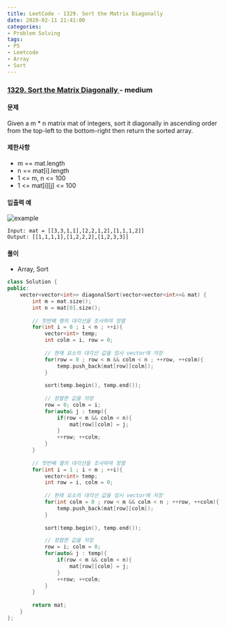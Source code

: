 ```yaml
---
title: LeetCode - 1329. Sort the Matrix Diagonally
date: 2020-02-11 21:41:00
categories:
- Problem Solving
tags:
- PS
- Leetcode
- Array
- Sort
---
```


### [ 1329. Sort the Matrix Diagonally ](https://leetcode.com/problems/sort-the-matrix-diagonally/) - medium

#### 문제

Given a m * n matrix mat of integers, sort it diagonally in ascending order from the top-left to the bottom-right then return the sorted array.

#### 제한사항

  - m == mat.length
  - n == mat[i].length
  - 1 <= m, n <= 100
  - 1 <= mat[i][j] <= 100

#### 입출력 예

![example](https://assets.leetcode.com/uploads/2020/01/21/1482_example_1_2.png)

```
Input: mat = [[3,3,1,1],[2,2,1,2],[1,1,1,2]]
Output: [[1,1,1,1],[1,2,2,2],[1,2,3,3]]
```

#### 풀이
  - Array, Sort

```cpp
class Solution {
public:
    vector<vector<int>> diagonalSort(vector<vector<int>>& mat) {
        int m = mat.size();
        int n = mat[0].size();
        
        // 첫번째 행의 대각선을 조사하여 정렬
        for(int i = 0 ; i < n ; ++i){
            vector<int> temp;
            int colm = i, row = 0;
            
            // 현재 요소의 대각선 값을 임시 vector에 저장
            for(row = 0 ; row < m && colm < n ; ++row, ++colm){
                temp.push_back(mat[row][colm]); 
            }
            
            sort(temp.begin(), temp.end());
            
            // 정렬한 값을 저장
            row = 0; colm = i;
            for(auto& j : temp){
                if(row < m && colm < n){
                    mat[row][colm] = j;
                }
                ++row; ++colm;
            }
        }
        
        // 첫번째 열의 대각선을 조사하여 정렬
        for(int i = 1 ; i < m ; ++i){
            vector<int> temp;
            int row = i, colm = 0;
            
            // 현재 요소의 대각선 값을 임시 vector에 저장
            for(int colm = 0 ; row < m && colm < n ; ++row, ++colm){
                temp.push_back(mat[row][colm]); 
            }
            
            sort(temp.begin(), temp.end());

            // 정렬한 값을 저장
            row = i; colm = 0;
            for(auto& j : temp){
                if(row < m && colm < n){
                    mat[row][colm] = j;
                }
                ++row; ++colm;
            }
        }
                
        return mat;
    }
};
```
